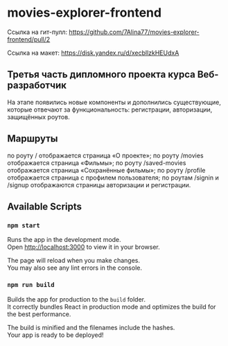 # movies-explorer-frontend

Ссылка на гит-пулл:
https://github.com/7Alina77/movies-explorer-frontend/pull/2

Ссылка на макет:
https://disk.yandex.ru/d/xecbllzkHEUdxA

## Третья часть дипломного проекта курса Веб-разработчик

На этапе появились новые компоненты и дополнились существующие, которые отвечают за функциональность:
регистрации,
авторизации,
защищённых роутов.

## Маршруты

по роуту / отображается страница «О проекте»;
по роуту /movies отображается страница «Фильмы»;
по роуту /saved-movies отображается страница «Сохранённые фильмы»;
по роуту /profile отображается страница с профилем пользователя;
по роутам /signin и /signup отображаются страницы авторизации и регистрации.

## Available Scripts

### `npm start`

Runs the app in the development mode.\
Open [http://localhost:3000](http://localhost:3000) to view it in your browser.

The page will reload when you make changes.\
You may also see any lint errors in the console.

### `npm run build`

Builds the app for production to the `build` folder.\
It correctly bundles React in production mode and optimizes the build for the best performance.

The build is minified and the filenames include the hashes.\
Your app is ready to be deployed!